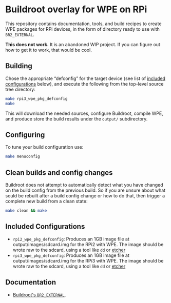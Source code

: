 Buildroot overlay for WPE on RPi
================================

This repository contains documentation, tools, and build recipes to create
WPE packages for RPi devices, in the form of directory ready to use with
`BR2_EXTERNAL`.

**This does not work.** It is an abandoned WIP project. If you can figure out
how to get it to work, that would be cool.

Building
--------

Chose the appropriate “defconfig” for the target device (see list of [included
configurations](#included-configurations) below), and execute the following
from the top-level source tree directory:

```sh
make rpi3_wpe_pkg_defconfig
make
```

This will download the needed sources, configure Buildroot, compile WPE, and
produce store the build results under the `output/` subdirectory.


Configuring
-----------

To tune your build configuration use:

```sh
make menuconfig
```

Clean builds and config changes
-------------------------------

Buildroot does not attempt to automatically detect what you have changed on
the build config from the previous build. So if you are unsure about what
sould be rebuilt after a build config change or how to do that, then trigger
a complete new build from a clean state:

``` sh
make clean && make
```


Included Configurations
-----------------------

- `rpi2_wpe_pkg_defconfig`: Produces an 1GB image file at output/images/sdcard.img
   for the RPi2 with WPE. The image should be wrote raw to the sdcard, using a tool
   like ``dd`` or [etcher](https://etcher.io)
- `rpi3_wpe_pkg_defconfig`: Produces an 1GB image file at output/images/sdcard.img
   for the RPi3 with WPE. The image should be wrote raw to the sdcard, using a tool
   like ``dd`` or [etcher](https://etcher.io)


Documentation
-------------

- [Buildroot's `BR2_EXTERNAL`](https://buildroot.org/downloads/manual/manual.html#outside-br-custom).

